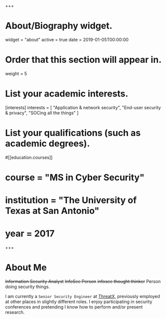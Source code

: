 +++
# About/Biography widget.
widget = "about"
active = true
date = 2019-01-05T00:00:00

# Order that this section will appear in.
weight = 5

# List your academic interests.
[interests]
  interests = [
    "Application & network security",
    "End-user security & privacy",
    "SOCing all the things"
  ]

# List your qualifications (such as academic degrees).
#[[education.courses]]
#  course = "MS in Cyber Security"
#  institution = "The University of Texas at San Antonio"
#  year = 2017

+++

# About Me

~~Information Security Analyst~~ ~~InfoSec Person~~ ~~infosec thought thinker~~
Person doing security things.

I am currently a `Senior Security Engineer` at [ThreatX](https://threatx.com), previously employed at other places in slightly different roles. I enjoy participating in security conferences and pretending I know how to perform and/or present research.
